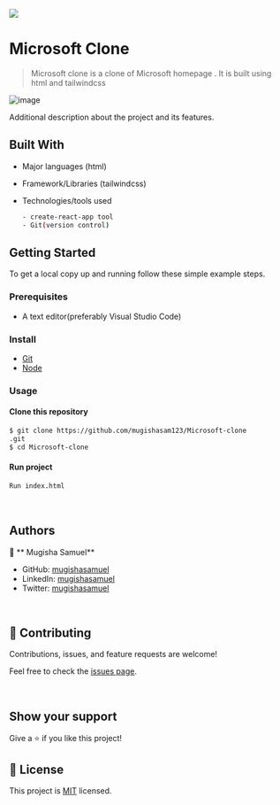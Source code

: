 
![](https://img.shields.io/badge/MicrosftClone-blue)

# Microsoft Clone

> Microsoft clone  is a clone of Microsoft homepage . It is built using html and tailwindcss
 
![image](https://user-images.githubusercontent.com/90524466/189884576-87b7ca7c-b969-4f89-823a-b19e4609c4d5.png)


Additional description about the project and its features.
## Built With

- Major languages (html)
- Framework/Libraries (tailwindcss)
- Technologies/tools used 
  
  ``` bash
  - create-react-app tool
  - Git(version control)

  ```


## Getting Started

To get a local copy up and running follow these simple example steps.

### Prerequisites
 - A text editor(preferably Visual Studio Code)
### Install
  -  [Git](https://git-scm.com/downloads)
  -  [Node](https://nodejs.org/en/download/)
### Usage
#### Clone this repository

```bash
$ git clone https://github.com/mugishasam123/Microsoft-clone
.git
$ cd Microsoft-clone

```
#### Run project

```bash
Run index.html
```

  <br>

## Authors

👤 ** Mugisha Samuel**

- GitHub: [mugishasamuel](https://github.com/mugishasam123)
- LinkedIn: [mugishasamuel](https://www.linkedin.com/in/mugisha-samuel-55a905208/)
- Twitter: [mugishasamuel](https://twitter.com/mugishasamuel42/)

<br>

## 🤝 Contributing

Contributions, issues, and feature requests are welcome!

Feel free to check the [issues page](https://github.com/mugishasam123/Microsoft-clone/issues).

<br>

## Show your support

Give a ⭐️ if you like this project!

## 📝 License

This project is [MIT](https://opensource.org/licenses/MIT) licensed.


